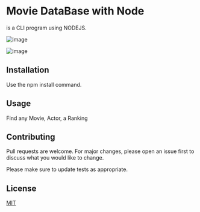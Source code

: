 # Movie DataBase with Node

is a CLI program using NODEJS.

![image](https://user-images.githubusercontent.com/81560312/188813635-77bb8fc2-358e-4996-b86f-18088371efb5.png)

![image](https://user-images.githubusercontent.com/81560312/188830487-0e8d71a6-6a0e-43f8-b5a4-eae75ac585a4.png)


## Installation

Use the npm install command.

## Usage
Find any Movie, Actor, a Ranking

## Contributing
Pull requests are welcome. For major changes, please open an issue first to discuss what you would like to change.

Please make sure to update tests as appropriate.

## License
[MIT](https://choosealicense.com/licenses/mit/)
